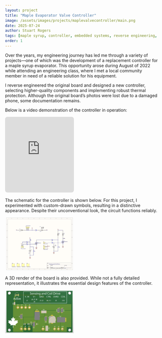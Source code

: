 ```yaml
---
layout: project
title: "Maple Evaporator Valve Controller"
image: /assets/images/projects/maplevalvecontroller/main.png
date: 2025-07-24
author: Stuart Rogers
tags: [maple syrup, controller, embedded systems, reverse engineering, thermal protection, hardware design, automation]
order: 1
---
```


Over the years, my engineering journey has led me through a variety of projects—one of which was the development of a replacement controller for a maple syrup evaporator. This opportunity arose during August of 2022 while attending an engineering class, where I met a local community member in need of a reliable solution for his equipment.

I reverse engineered the original board and designed a new controller, selecting higher-quality components and implementing robust thermal protection. Although the original board’s photos were lost due to a damaged phone, some documentation remains.

Below is a video demonstration of the controller in operation:

<iframe 
  src="https://www.youtube.com/embed/is4FQB6RVJs?autoplay=1&mute=1&loop=1&playlist=is4FQB6RVJs&controls=0&modestbranding=1" 
  frameborder="0" 
  allow="autoplay; encrypted-media" 
  style="width:45%; height:250px; border-radius:8px;">
</iframe>

The schematic for the controller is shown below. For this project, I experimented with custom-drawn symbols, resulting in a distinctive appearance. Despite their unconventional look, the circuit functions reliably.

<img src="/assets/images/projects/maplevalvecontroller/maplevalvecontroller.jpg" alt="Maple Valve Controller Schematic" style="width:45%;">

A 3D render of the board is also provided. While not a fully detailed representation, it illustrates the essential design features of the controller.

<img src="/assets/images/projects/maplevalvecontroller/LevelSensor.jpg" alt="Maple Valve Controller 3D Render" style="width:45%;">

